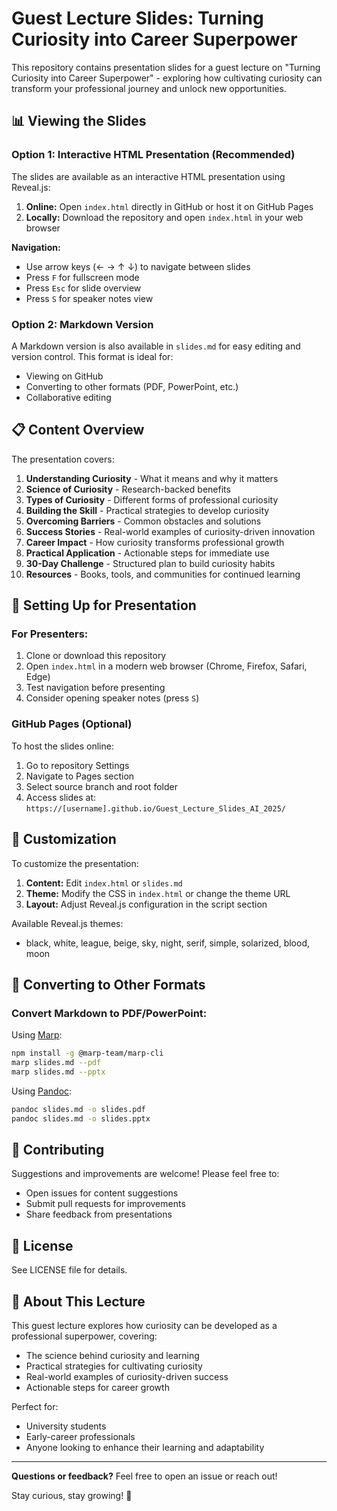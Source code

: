 # Guest Lecture Slides: Turning Curiosity into Career Superpower

This repository contains presentation slides for a guest lecture on "Turning Curiosity into Career Superpower" - exploring how cultivating curiosity can transform your professional journey and unlock new opportunities.

## 📊 Viewing the Slides

### Option 1: Interactive HTML Presentation (Recommended)

The slides are available as an interactive HTML presentation using Reveal.js:

1. **Online:** Open `index.html` directly in GitHub or host it on GitHub Pages
2. **Locally:** Download the repository and open `index.html` in your web browser

**Navigation:**
- Use arrow keys (← → ↑ ↓) to navigate between slides
- Press `F` for fullscreen mode
- Press `Esc` for slide overview
- Press `S` for speaker notes view

### Option 2: Markdown Version

A Markdown version is also available in `slides.md` for easy editing and version control. This format is ideal for:
- Viewing on GitHub
- Converting to other formats (PDF, PowerPoint, etc.)
- Collaborative editing

## 📋 Content Overview

The presentation covers:

1. **Understanding Curiosity** - What it means and why it matters
2. **Science of Curiosity** - Research-backed benefits
3. **Types of Curiosity** - Different forms of professional curiosity
4. **Building the Skill** - Practical strategies to develop curiosity
5. **Overcoming Barriers** - Common obstacles and solutions
6. **Success Stories** - Real-world examples of curiosity-driven innovation
7. **Career Impact** - How curiosity transforms professional growth
8. **Practical Application** - Actionable steps for immediate use
9. **30-Day Challenge** - Structured plan to build curiosity habits
10. **Resources** - Books, tools, and communities for continued learning

## 🚀 Setting Up for Presentation

### For Presenters:

1. Clone or download this repository
2. Open `index.html` in a modern web browser (Chrome, Firefox, Safari, Edge)
3. Test navigation before presenting
4. Consider opening speaker notes (press `S`)

### GitHub Pages (Optional)

To host the slides online:

1. Go to repository Settings
2. Navigate to Pages section
3. Select source branch and root folder
4. Access slides at: `https://[username].github.io/Guest_Lecture_Slides_AI_2025/`

## 🎨 Customization

To customize the presentation:

1. **Content:** Edit `index.html` or `slides.md`
2. **Theme:** Modify the CSS in `index.html` or change the theme URL
3. **Layout:** Adjust Reveal.js configuration in the script section

Available Reveal.js themes:
- black, white, league, beige, sky, night, serif, simple, solarized, blood, moon

## 📝 Converting to Other Formats

### Convert Markdown to PDF/PowerPoint:

Using [Marp](https://marp.app/):
```bash
npm install -g @marp-team/marp-cli
marp slides.md --pdf
marp slides.md --pptx
```

Using [Pandoc](https://pandoc.org/):
```bash
pandoc slides.md -o slides.pdf
pandoc slides.md -o slides.pptx
```

## 🤝 Contributing

Suggestions and improvements are welcome! Please feel free to:
- Open issues for content suggestions
- Submit pull requests for improvements
- Share feedback from presentations

## 📄 License

See LICENSE file for details.

## 🎯 About This Lecture

This guest lecture explores how curiosity can be developed as a professional superpower, covering:
- The science behind curiosity and learning
- Practical strategies for cultivating curiosity
- Real-world examples of curiosity-driven success
- Actionable steps for career growth

Perfect for:
- University students
- Early-career professionals
- Anyone looking to enhance their learning and adaptability

---

**Questions or feedback?** Feel free to open an issue or reach out!

Stay curious, stay growing! 🚀

